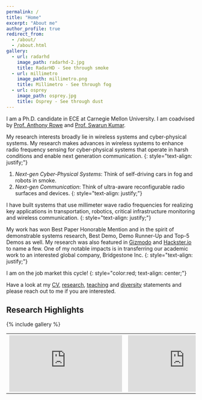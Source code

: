 ```yaml
---
permalink: /
title: "Home"
excerpt: "About me"
author_profile: true
redirect_from: 
  - /about/
  - /about.html
gallery:
  - url: radarhd
    image_path: radarhd-2.jpg
    title: RadarHD - See through smoke
  - url: millimetro
    image_path: millimetro.png
    title: Millimetro - See through fog
  - url: osprey
    image_path: osprey.jpg
    title: Osprey - See through dust
---
```


I am a Ph.D. candidate in ECE at Carnegie Mellon University. I am coadvised by [Prof. Anthony Rowe](https://users.ece.cmu.edu/~agr) and [Prof. Swarun Kumar](http://www.andrew.cmu.edu/user/swarunk/index.html). 

My research interests broadly lie in wireless systems and cyber-physical systems. My research makes advances in wireless systems to enhance radio frequency sensing for cyber-physical systems that operate in harsh conditions and enable next generation communication. 
{: style="text-align: justify;"}
1. *Next-gen Cyber-Physical Systems*: Think of self-driving cars in fog and robots in smoke.
2. *Next-gen Communication*: Think of ultra-aware reconfigurable radio surfaces and devices.
{: style="text-align: justify;"}

I have built systems that use millimeter wave radio frequencies for realizing key applications in transportation, robotics, critical infrastructure monitoring and wireless communication.
{: style="text-align: justify;"}

My work has won Best Paper Honorable Mention and in the spirit of demonstrable systems research, Best Demo, Demo Runner-Up and Top-5 Demos as well. My research was also featured in [Gizmodo](https://gizmodo.com/researchers-find-that-radar-can-be-used-to-detect-a-nai-1844635816) and [Hackster.io](https://www.hackster.io/news/researchers-develop-system-that-monitors-tire-wear-in-real-time-4ff4d9c738f3) to name a few. One of my notable impacts is in transferring our academic work to an interested global company, Bridgestone Inc. 
{: style="text-align: justify;"}

I am on the job market this cycle! 
{: style="color:red; text-align: center;"}

Have a look at my [CV](/files/CV.pdf), [research](/files/research_statement.pdf), [teaching](/files/teaching_statement.pdf) and [diversity](/files/diversity_statement.pdf) statements and please reach out to me if you are interested.


## Research Highlights
{% include gallery %}

 <table>
    <th><iframe src="https://www.youtube.com/embed/me8ozpgyy0M?si=_vY5_nZS2ERhh6ry" title="YouTube video player" frameborder="0" allow="accelerometer; autoplay; clipboard-write; encrypted-media; gyroscope; picture-in-picture; web-share" allowfullscreen></iframe></th>
    <th><iframe src="https://www.youtube.com/embed/jhasOfGaS5w?si=1WHQZ5h-FFD6Tupm" title="YouTube video player" frameborder="0" allow="accelerometer; autoplay; clipboard-write; encrypted-media; gyroscope; picture-in-picture; web-share" allowfullscreen></iframe></th>
</table> 